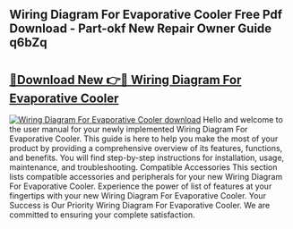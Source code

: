 ## Wiring Diagram For Evaporative Cooler Free Pdf Download - Part-okf New Repair Owner Guide q6bZq

# <h2><a href="http://dfkyfa.blite.top/?on=Wiring+Diagram+For+Evaporative+Cooler">🔗Download New 👉🔴 Wiring Diagram For Evaporative Cooler</a></h2>

[![Wiring Diagram For Evaporative Cooler download](https://i.imgur.com/lujVjoI.png)](http://dfkyfa.blite.top/?on=Wiring+Diagram+For+Evaporative+Cooler)
Hello and welcome to the user manual for your newly implemented Wiring Diagram For Evaporative Cooler. This guide is here to help you make the most of your product by providing a comprehensive overview of its features, functions, and benefits. You will find step-by-step instructions for installation, usage, maintenance, and troubleshooting. Compatible Accessories This section lists compatible accessories and peripherals for your new Wiring Diagram For Evaporative Cooler. Experience the power of list of features at your fingertips with your new Wiring Diagram For Evaporative Cooler. Your Success is Our Priority Wiring Diagram For Evaporative Cooler. We are committed to ensuring your complete satisfaction.

